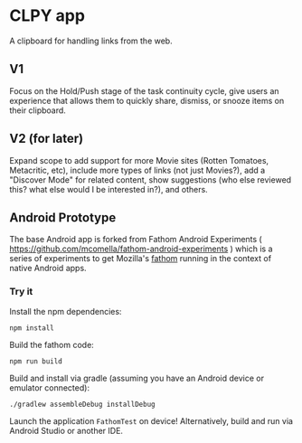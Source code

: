 # CLPY app

A clipboard for handling links from the web. 

## V1

Focus on the Hold/Push stage of the task continuity cycle, give users an experience that allows them to quickly share, dismiss, or snooze items on their clipboard.

## V2 (for later)

Expand scope to add support for more Movie sites (Rotten Tomatoes, Metacritic, etc), include more types of links (not just Movies?), add a "Discover Mode" for related content, show suggestions (who else reviewed this? what else would I be interested in?), and others.

## Android Prototype 
The base Android app is forked from Fathom Android Experiments ( https://github.com/mcomella/fathom-android-experiments ) which is a series of experiments to get Mozilla's [fathom][] running in the context of
native Android apps.

### Try it
Install the npm dependencies:

    npm install

Build the fathom code:

    npm run build

Build and install via gradle (assuming you have an Android device or emulator
connected):

    ./gradlew assembleDebug installDebug

Launch the application `FathomTest` on device! Alternatively, build and run via
Android Studio or another IDE.

[fathom]: https://github.com/mozilla/fathom
